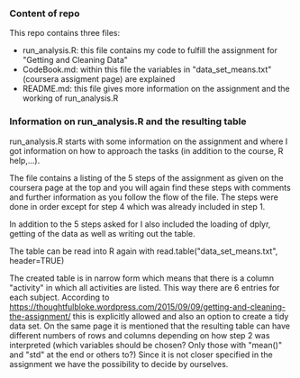 ### Content of repo

This repo contains three files:
* run_analysis.R: this file contains my code to fulfill the assignment for "Getting and Cleaning Data"
* CodeBook.md: within this file the variables in "data_set_means.txt" (coursera assigment page) are explained
* README.md: this file gives more information on the assignment and the working of run_analysis.R

### Information on run_analysis.R and the resulting table

run_analysis.R starts with some information on the assignment and where I got information on how to
approach the tasks (in addition to the course, R help,...). 

The file contains a listing of the 5 steps of the assignment as given on the coursera page at the top
and you will again find these steps with comments and further information as you follow the flow of 
the file. The steps were done in order except for step 4 which was already included in step 1.

In addition to the 5 steps asked for I also included the loading of dplyr, getting of the data as
well as writing out the table.

The table can be read into R again with read.table("data_set_means.txt", header=TRUE)

The created table is in narrow form which means that there is a column "activity" in which all
activities are listed. This way there are 6 entries for each subject. According to 
https://thoughtfulbloke.wordpress.com/2015/09/09/getting-and-cleaning-the-assignment/
this is explicitly allowed and also an option to create a tidy data set. On the same page it
is mentioned that the resulting table can have different numbers of rows and columns depending
on how step 2 was interpreted (which variables should be chosen? Only those with "mean()" and "std"
at the end or others to?) Since it is not closer specified in the assignment we have the possibility
to decide by ourselves.
